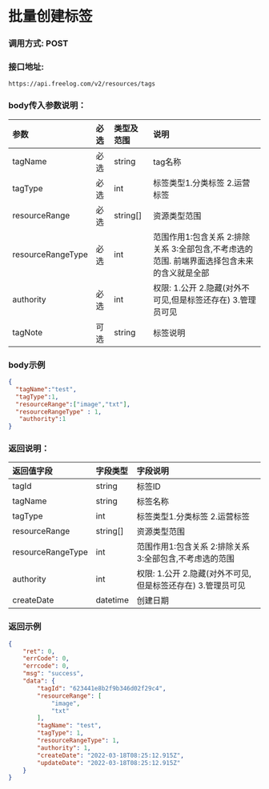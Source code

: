# 批量创建标签



### 调用方式: POST



### 接口地址:

```
https://api.freelog.com/v2/resources/tags
```



### body传入参数说明：

| 参数 | 必选 | 类型及范围 | 说明 |
| :--- | :--- | :--- | :--- |
|tagName | 必选 | string | tag名称 |
|tagType | 必选 | int | 标签类型1.分类标签 2.运营标签 |
|resourceRange | 必选 | string[] | 资源类型范围 |
|resourceRangeType | 必选 | int | 范围作用1:包含关系 2:排除关系 3:全部包含,不考虑选的范围. 前端界面选择包含未来的含义就是全部 |
|authority | 必选 | int | 权限: 1.公开 2.隐藏(对外不可见,但是标签还存在) 3.管理员可见 |
|tagNote | 可选 | string | 标签说明 |



### body示例

```json
{
  "tagName":"test",
  "tagType":1,
  "resourceRange":["image","txt"],
  "resourceRangeType" : 1,
   "authority":1
}
```



### 返回说明：

| 返回值字段 | 字段类型 | 字段说明 |
| :--- | :--- | :--- |
| tagId | string | 标签ID |
| tagName | string | 标签名称 |
| tagType | int | 标签类型1.分类标签 2.运营标签 |
| resourceRange | string[] | 资源类型范围 |
| resourceRangeType | int | 范围作用1:包含关系 2:排除关系 3:全部包含,不考虑选的范围 |
| authority | int | 权限: 1.公开 2.隐藏(对外不可见,但是标签还存在) 3.管理员可见 |
| createDate | datetime | 创建日期 |



### 返回示例

```json
{
    "ret": 0,
    "errCode": 0,
    "errcode": 0,
    "msg": "success",
    "data": {
        "tagId": "623441e8b2f9b346d02f29c4",
        "resourceRange": [
            "image",
            "txt"
        ],
        "tagName": "test",
        "tagType": 1,
        "resourceRangeType": 1,
        "authority": 1,
        "createDate": "2022-03-18T08:25:12.915Z",
        "updateDate": "2022-03-18T08:25:12.915Z"
    }
}
```
